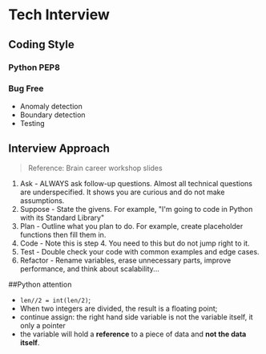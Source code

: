 # Tech Interview

## Coding Style

### Python PEP8

### Bug Free

* Anomaly detection
* Boundary detection
* Testing

## Interview Approach

> Reference: Brain career workshop slides

1. Ask - ALWAYS ask follow-up questions. Almost all technical questions are underspecified. It shows you are curious and do not make assumptions.
2. Suppose - State the givens. For example, "I'm going to code in Python with its Standard Library"
3. Plan - Outline what you plan to do. For example, create placeholder functions then fill them in. 
4. Code - Note this is step 4. You need to this but do not jump right to it.
5. Test - Double check your code with common examples and edge cases.
6. Refactor - Rename variables, erase unnecessary parts, improve performance, and think about scalability...





##Python attention

* `len//2 = int(len/2)`;
* When two integers are divided, the result is a floating point;
* continue assign: the right hand side variable is not the variable itself, it only a pointer
* the variable will hold a **reference** to a piece of data and **not the data itself**.

